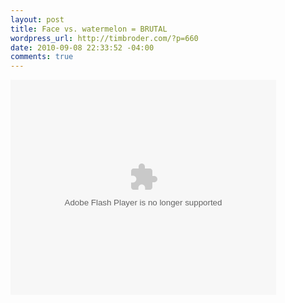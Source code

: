 ```yaml
--- 
layout: post
title: Face vs. watermelon = BRUTAL
wordpress_url: http://timbroder.com/?p=660
date: 2010-09-08 22:33:52 -04:00
comments: true
---
```

<object width="425" height="344"><param name="movie" value="http://www.twitvid.com/player/Q41DB"></param><param name="allowscriptaccess" value="always"></param><param name="allowFullScreen" value="true"></param><embed type="application/x-shockwave-flash" src="http://www.twitvid.com/player/Q41DB" quality="high" allowscriptaccess="always" allowNetworking="all" allowfullscreen="true" wmode="transparent" height="344" width="425"></embed></object>
